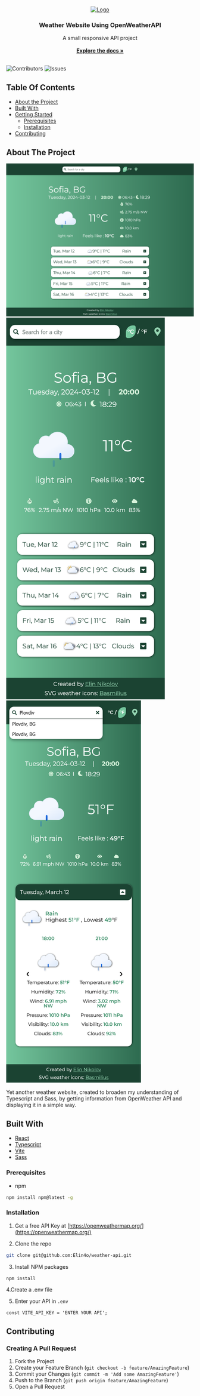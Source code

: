 <br/>
<p align="center">
  <a href="https://github.com/Elin4o/weather-api">
    <img src="images/logo.png" alt="Logo" width="80" height="80">
  </a>

  <h3 align="center">Weather Website Using OpenWeatherAPI</h3>

  <p align="center">
    A small responsive API project
    <br/>
    <br/>
    <a href="https://github.com/Elin4o/weather-api"><strong>Explore the docs »</strong></a>
    <br/>
    <br/>
  </p>
</p>

![Contributors](https://img.shields.io/github/contributors/Elin4o/weather-api?color=dark-green) ![Issues](https://img.shields.io/github/issues/Elin4o/weather-api) 

## Table Of Contents

* [About the Project](#about-the-project)
* [Built With](#built-with)
* [Getting Started](#getting-started)
  * [Prerequisites](#prerequisites)
  * [Installation](#installation)
* [Contributing](#contributing)

## About The Project

![Screen Shot](images/screenshot-desktop.png)
![Screen Shot](images/screenshot-mobile.png)
![Screen Shot](images/screenshot-mobile-features.png)

Yet another weather website, created to broaden my understanding of Typescript and Sass, by getting information from OpenWeather API and displaying it in a simple way. 


## Built With


* [React](https://react.dev/)
* [Typescript](https://www.typescriptlang.org/)
* [Vite](https://vitejs.dev/)
* [Sass](https://sass-lang.com/)


### Prerequisites

* npm

```sh
npm install npm@latest -g
```

### Installation

1. Get a free API Key at [https://openweathermap.org/](https://openweathermap.org/)

2. Clone the repo

```sh
git clone git@github.com:Elin4o/weather-api.git
```

3. Install NPM packages

```sh
npm install
```

4.Create a .env file

5. Enter your API in `.env`

```JS
const VITE_API_KEY = 'ENTER YOUR API';
```

## Contributing


### Creating A Pull Request

1. Fork the Project
2. Create your Feature Branch (`git checkout -b feature/AmazingFeature`)
3. Commit your Changes (`git commit -m 'Add some AmazingFeature'`)
4. Push to the Branch (`git push origin feature/AmazingFeature`)
5. Open a Pull Request

